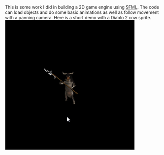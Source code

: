 This is some work I did in building a 2D game engine using [SFML](http://www.sfml-dev.org/).
The code can load objects and do some basic animations as well as follow movement with a panning camera.
Here is a short demo with a Diablo 2 cow sprite.
![alt tag](https://github.com/ZachariahGlover/projects/blob/master/personal/cpp/sfml%20test/cowdemo.gif)